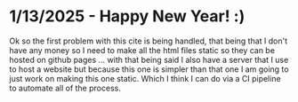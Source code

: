 # 1/13/2025 - Happy New Year! :)

Ok so the first problem with this cite is being handled, that being that I don't have any money so I need to make all the html files static so they can be hosted on github pages ... with that being said I also have a server that I use to host a website but because this one is simpler than that one I am going to just work on making this one static. Which I think I can do via a CI pipeline to automate all of the process.

